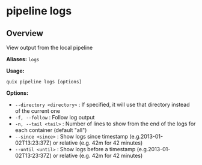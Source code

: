 # pipeline logs

## Overview

View output from the local pipeline

**Aliases:** `logs`

**Usage:**

```
quix pipeline logs [options]
```

**Options:**

- `--directory <directory>` : If specified, it will use that directory instead of the current one
- `-f, --follow` : Follow log output
- `-n, --tail <tail>` : Number of lines to show from the end of the logs for each container (default "all")
- `--since <since>` : Show logs since timestamp (e.g.2013-01-02T13:23:37Z) or relative (e.g. 42m for 42 minutes)
- `--until <until>` : Show logs before a timestamp (e.g.2013-01-02T13:23:37Z) or relative (e.g. 42m for 42 minutes)


